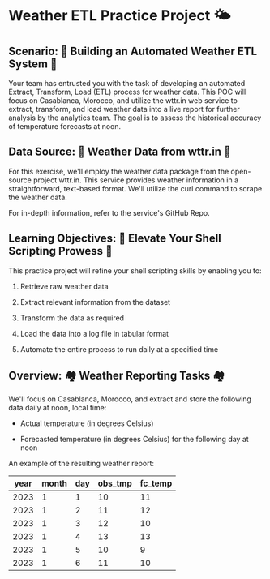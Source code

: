# Weather ETL Practice Project 🌤️

## Scenario: 🚦 Building an Automated Weather ETL System 🚦

Your team has entrusted you with the task of developing an automated Extract, Transform, Load (ETL)
process for weather data. This POC will focus on Casablanca, Morocco, and utilize the wttr.in web service
to extract, transform, and load weather data into a live report for further analysis by the analytics team.
The goal is to assess the historical accuracy of temperature forecasts at noon.

## Data Source: 📑 Weather Data from wttr.in 📑

For this exercise, we'll employ the weather data package from the open-source project wttr.in.
This service provides weather information in a straightforward, text-based format. 
We'll utilize the curl command to scrape the weather data.

For in-depth information, refer to the service's GitHub Repo.

## Learning Objectives: 🧠 Elevate Your Shell Scripting Prowess 🧠

This practice project will refine your shell scripting skills by enabling you to:

1. Retrieve raw weather data

2. Extract relevant information from the dataset

3. Transform the data as required

4. Load the data into a log file in tabular format

5. Automate the entire process to run daily at a specified time

## Overview: 🏘️ Weather Reporting Tasks 🏘️

We'll focus on Casablanca, Morocco, and extract and store the following data daily at noon, local time:

- Actual temperature (in degrees Celsius)

- Forecasted temperature (in degrees Celsius) for the following day at noon

An example of the resulting weather report:

| year | month | day | obs_tmp | fc_temp |
|---|---|---|---|---|
| 2023 | 1 | 1 | 10 | 11 |
| 2023 | 1 | 2 | 11 | 12 |
| 2023 | 1 | 3 | 12 | 10 |
| 2023 | 1 | 4 | 13 | 13 |
| 2023 | 1 | 5 | 10 | 9 |
| 2023 | 1 | 6 | 11 | 10 |
